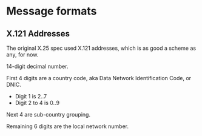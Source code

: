 

Message formats
===============


X.121 Addresses
---------------

The original X.25 spec used X.121 addresses, which is as good a scheme as any, for now.

14-digit decimal number.

First 4 digits are a country code, aka Data Network Identification Code, or DNIC.
- Digit 1 is 2..7
- Digit 2 to 4 is 0..9

Next 4 are sub-country grouping.

Remaining 6 digits are the local network number.
